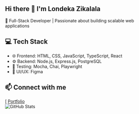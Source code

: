 ## Hi there 👋  I'm Londeka Zikalala  
🚀 Full-Stack Developer | Passionate about building scalable web applications  

## 💻 Tech Stack  
- 🌐 Frontend: HTML, CSS, JavaScript, TypeScript, React  
- ⚙️ Backend: Node.js, Express.js, PostgreSQL  
- 🧪 Testing: Mocha, Chai, Playwright  
- 🎨 UI/UX: Figma

## 📫 Connect with me  
[ [Portfolio](https://londeka-zikalala.github.io/Londeka-portfolio/)  
![GitHub Stats](https://github-readme-stats.vercel.app/api?username=Londeka-Zikalala&show_icons=true&theme=radical)

